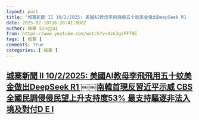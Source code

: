 ```yaml
---
layout: post
title: "城寨新聞 II 10/2/2025: 美國AI教母李飛飛用五十蚊美金做出DeepSeek R1 ￼￼南韓首現反習近平示威 CBS全國民調侵侵民望上升支持度53% 最支持驅逐非法入境及對付D E I"
date: 2025-02-10T16:28:41.000Z
author: 城寨 Singjai
from: https://www.youtube.com/watch?v=4zn3giFF70E
tags: [ 城寨 ]
comments: True
categories: [ 城寨 ]
---
```

<!--1739204921000-->
[城寨新聞 II 10/2/2025: 美國AI教母李飛飛用五十蚊美金做出DeepSeek R1 ￼￼南韓首現反習近平示威 CBS全國民調侵侵民望上升支持度53% 最支持驅逐非法入境及對付D E I](https://www.youtube.com/watch?v=4zn3giFF70E)
------

<div>

</div>
